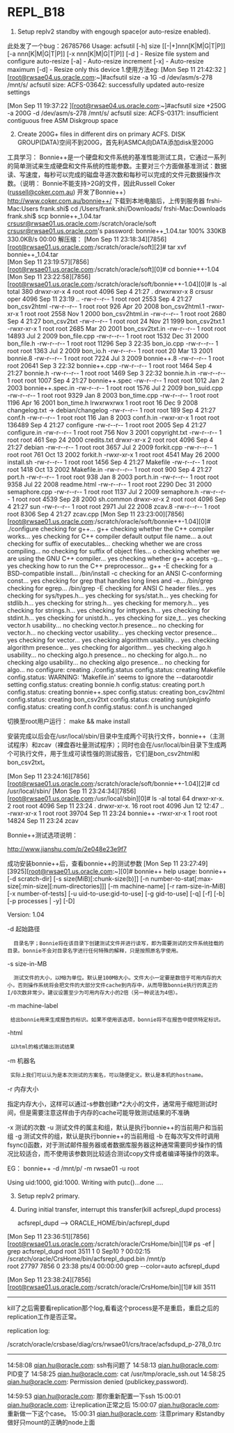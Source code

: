 # REPL_B18
1. Setup replv2 standby with engough space(or auto-resize enabled).

此处发了一个bug：26785766
Usage: acfsutil [-h] size [[-|+]nnn[K|M|G|T|P]] [-a nnn[K|M|G|T|P]] [-x nnn[K|M|G|T|P]] [-d <device>]  <path>
                                         - Resize file system and configure auto-resize
                [-a]                     - Auto-resize increment
                [-x]                     - Auto-resize maximum
                [-d]                     - Resize only this device
1.使用方法eg:
[Mon Sep 11 21:42:32 ][root@rwsae04.us.oracle.com:~]#acfsutil size -a 1G -d /dev/asm/s-278 /mnt/s/
acfsutil size: ACFS-03642: successfully updated auto-resize settings

[Mon Sep 11 19:37:22 ][root@rwsae04.us.oracle.com:~]#acfsutil size +250G -a 200G -d /dev/asm/s-278 /mnt/s/
acfsutil size: ACFS-03171: insufficient contiguous free ASM Diskgroup space


2. Create 200G+ files in different dirs on primary ACFS.
DISK GROUP(DATA)空间不到200G，首先利ASMCA向DATA添加disk至200G

工具学习：
Bonnie++是一个硬盘和文件系统的基准性能测试工具，它通过一系列的简单测试来生成硬盘和文件系统的性能参数。主要对三个方面做基准测试：数据读、写速度，每秒可以完成的磁盘寻道次数和每秒可以完成的文件元数据操作次数。（说明： Bonnie不能支持>2G的文件，因此Russell Coker (russell@coker.com.au) 开发了Bonnie++）
http://www.coker.com.au/bonnie++/
下载到本地电脑后，上传到服务器
frshi-Mac:Users frank.shi$ cd /Users/frank.shi/Downloads/
frshi-Mac:Downloads frank.shi$ scp bonnie++_1.04.tar crsusr@rwsae01.us.oracle.com:/scratch/oracle/soft
crsusr@rwsae01.us.oracle.com's password:
bonnie++_1.04.tar                     100%  330KB 330.0KB/s   00:00
解压缩：
[Mon Sep 11 23:18:34][7856][root@rwsae01.us.oracle.com:/scratch/oracle/soft][2]# tar xvf bonnie++_1.04.tar    
[Mon Sep 11 23:19:57][7856][root@rwsae01.us.oracle.com:/scratch/oracle/soft][0]# cd bonnie++-1.04
[Mon Sep 11 23:22:58][7856][root@rwsae01.us.oracle.com:/scratch/oracle/soft/bonnie++-1.04][0]# ls -al
total 380
drwxr-xr-x 4 root   root   4096 Sep  4 21:27 .
drwxrwxr-x 8 crsusr oper   4096 Sep 11 23:19 ..
-rw-r--r-- 1 root   root   2553 Sep  4 21:27 bon_csv2html
-rw-r--r-- 1 root   root    926 Apr 20  2008 bon_csv2html.1
-rwxr-xr-x 1 root   root   2558 Nov  1  2000 bon_csv2html.in
-rw-r--r-- 1 root   root   2680 Sep  4 21:27 bon_csv2txt
-rw-r--r-- 1 root   root     24 Nov 21  1999 bon_csv2txt.1
-rwxr-xr-x 1 root   root   2685 Mar 20  2001 bon_csv2txt.in
-rw-r--r-- 1 root   root  14893 Jul  2  2009 bon_file.cpp
-rw-r--r-- 1 root   root   1532 Dec 31  2000 bon_file.h
-rw-r--r-- 1 root   root  11296 Sep  3 22:35 bon_io.cpp
-rw-r--r-- 1 root   root   1363 Jul  2  2009 bon_io.h
-rw-r--r-- 1 root   root     20 Mar 13  2001 bonnie.8
-rw-r--r-- 1 root   root   7224 Jul  3  2009 bonnie++.8
-rw-r--r-- 1 root   root  20641 Sep  3 22:32 bonnie++.cpp
-rw-r--r-- 1 root   root   1464 Sep  4 21:27 bonnie.h
-rw-r--r-- 1 root   root   1469 Sep  3 22:32 bonnie.h.in
-rw-r--r-- 1 root   root   1007 Sep  4 21:27 bonnie++.spec
-rw-r--r-- 1 root   root   1012 Jan  2  2003 bonnie++.spec.in
-rw-r--r-- 1 root   root   1576 Jul  2  2009 bon_suid.cpp
-rw-r--r-- 1 root   root   9329 Jan  8  2003 bon_time.cpp
-rw-r--r-- 1 root   root   1196 Apr 16  2001 bon_time.h
lrwxrwxrwx 1 root   root     16 Dec  9  2008 changelog.txt -> debian/changelog
-rw-r--r-- 1 root   root    189 Sep  4 21:27 conf.h
-rw-r--r-- 1 root   root    116 Jan  8  2003 conf.h.in
-rwxr-xr-x 1 root   root 136489 Sep  4 21:27 configure
-rw-r--r-- 1 root   root   2005 Sep  4 21:27 configure.in
-rw-r--r-- 1 root   root    756 Nov  3  2001 copyright.txt
-rw-r--r-- 1 root   root    461 Sep 24  2000 credits.txt
drwxr-xr-x 2 root   root   4096 Sep  4 21:27 debian
-rw-r--r-- 1 root   root   3657 Jul  2  2009 forkit.cpp
-rw-r--r-- 1 root   root    761 Oct 13  2002 forkit.h
-rwxr-xr-x 1 root   root   4541 May 26  2000 install.sh
-rw-r--r-- 1 root   root   1456 Sep  4 21:27 Makefile
-rw-r--r-- 1 root   root   1418 Oct 13  2002 Makefile.in
-rw-r--r-- 1 root   root    900 Sep  4 21:27 port.h
-rw-r--r-- 1 root   root    938 Jan  8  2003 port.h.in
-rw-r--r-- 1 root   root   9358 Jul 22  2008 readme.html
-rw-r--r-- 1 root   root   2290 Dec 31  2000 semaphore.cpp
-rw-r--r-- 1 root   root   1137 Jul  2  2009 semaphore.h
-rw-r--r-- 1 root   root   4539 Sep 28  2000 sh.common
drwxr-xr-x 2 root   root   4096 Sep  4 21:27 sun
-rw-r--r-- 1 root   root   2971 Jul 22  2008 zcav.8
-rw-r--r-- 1 root   root   8306 Sep  4 21:27 zcav.cpp
[Mon Sep 11 23:23:00][7856][root@rwsae01.us.oracle.com:/scratch/oracle/soft/bonnie++-1.04][0]# ./configure 
checking for g++... g++
checking whether the C++ compiler works... yes
checking for C++ compiler default output file name... a.out
checking for suffix of executables... 
checking whether we are cross compiling... no
checking for suffix of object files... o
checking whether we are using the GNU C++ compiler... yes
checking whether g++ accepts -g... yes
checking how to run the C++ preprocessor... g++ -E
checking for a BSD-compatible install... /bin/install -c
checking for an ANSI C-conforming const... yes
checking for grep that handles long lines and -e... /bin/grep
checking for egrep... /bin/grep -E
checking for ANSI C header files... yes
checking for sys/types.h... yes
checking for sys/stat.h... yes
checking for stdlib.h... yes
checking for string.h... yes
checking for memory.h... yes
checking for strings.h... yes
checking for inttypes.h... yes
checking for stdint.h... yes
checking for unistd.h... yes
checking for size_t... yes
checking vector.h usability... no
checking vector.h presence... no
checking for vector.h... no
checking vector usability... yes
checking vector presence... yes
checking for vector... yes
checking algorithm usability... yes
checking algorithm presence... yes
checking for algorithm... yes
checking algo.h usability... no
checking algo.h presence... no
checking for algo.h... no
checking algo usability... no
checking algo presence... no
checking for algo... no
configure: creating ./config.status
config.status: creating Makefile
config.status: WARNING:  'Makefile.in' seems to ignore the --datarootdir setting
config.status: creating bonnie.h
config.status: creating port.h
config.status: creating bonnie++.spec
config.status: creating bon_csv2html
config.status: creating bon_csv2txt
config.status: creating sun/pkginfo
config.status: creating conf.h
config.status: conf.h is unchanged

切换至root用户运行：
make && make install

安装完成以后会在/usr/local/sbin/目录中生成两个可执行文件，bonnie++（主测试程序）和zcav（裸盘吞吐量测试程序）；同时也会在/usr/local/bin目录下生成两个可执行文件，用于生成可读性强的测试报告，它们是bon_csv2html和bon_csv2txt。

[Mon Sep 11 23:24:16][7856][root@rwsae01.us.oracle.com:/scratch/oracle/soft/bonnie++-1.04][2]# cd /usr/local/sbin/
[Mon Sep 11 23:24:34][7856][root@rwsae01.us.oracle.com:/usr/local/sbin][0]# ls -al
total 64
drwxr-xr-x.  2 root root  4096 Sep 11 23:24 .
drwxr-xr-x. 16 root root  4096 Jun 12 12:47 ..
-rwxr-xr-x   1 root root 39704 Sep 11 23:24 bonnie++
-rwxr-xr-x   1 root root 14824 Sep 11 23:24 zcav

Bonnie++测试选项说明：

http://www.jianshu.com/p/2e048e23e9f7

成功安装bonnie++后，查看bonnie++的测试参数
[Mon Sep 11 23:27:49][3925][root@rwsae01.us.oracle.com:~][0]# bonnie++ help
usage: bonnie++ [-d scratch-dir] [-s size(MiB)[:chunk-size(b)]]
                [-n number-to-stat[:max-size[:min-size][:num-directories]]]
                [-m machine-name]
                [-r ram-size-in-MiB]
                [-x number-of-tests] [-u uid-to-use:gid-to-use] [-g gid-to-use]
                [-q] [-f] [-b] [-p processes | -y]
                [-D]

Version: 1.04

-d  起始路径

      目录名字；Bonnie将在该目录下创建测试文件并进行读写，即为需要测试的文件系统挂载的目录。bonnie不会对目录名字进行任何特殊的解释，只是按照原名字使用。

-s size-in-MB

      测试文件的大小，以MB为单位。默认是100MB大小。文件大小一定要是数倍于可用内存的大小，否则操作系统将会把文件的大部分文件cache到内存中，从而导致bonnie执行的真正的I/O次数非常少。建议设置至少为可用内存大小的2倍（另一种说法为4倍）。

-m machine-label

     给出bonnie用来生成报告的标识。如果不使用该选项，bonnie将不在报告中提供特定标识。

-html

     以html的格式输出测试结果
-m 机器名

     实际上我们可以认为是本次测试的方案名，可以随便定义。默认是本机的hostname。

-r 内存大小

  指定内存大小，这样可以通过-s参数创建r*2大小的文件，通常用于缩短测试时间，但是需要注意这样由于内存的cache可能导致测试结果的不准确

-x 测试的次数
-u 测试文件的属主和组，默认是执行bonnie++的当前用户和当前组
-g 测试文件的组，默认是执行bonnie++的当前用组
-b 在每次写文件时调用fsync()函数，对于测试邮件服务器或者数据库服务器这种通常需要同步操作的情况比较适合，而不使用该参数则比较适合测试copy文件或者编译等操作的效率。

EG：
bonnie++ -d /mnt/p/ -m rwsae01 -u root

Using uid:1000, gid:1000.
Writing with putc()...done
....


3. Setup replv2 primary.
4. During initial transfer, interrupt this transfer(kill acfsrepl_dupd process)

     acfsrepl_dupd --> ORACLE_HOME/bin/acfsrepl_dupd

[Mon Sep 11 23:36:51][7856][root@rwsae01.us.oracle.com:/scratch/oracle/CrsHome/bin][1]# ps -ef | grep acfsrepl_dupd
root      3511     1  0 Sep10 ?        00:02:15 /scratch/oracle/CrsHome/bin/acfsrepl_dupd.bin /mnt/p          
root     27797  7856  0 23:38 pts/4    00:00:00 grep --color=auto acfsrepl_dupd            

[Mon Sep 11 23:38:24][7856][root@rwsae01.us.oracle.com:/scratch/oracle/CrsHome/bin][1]# kill 3511

*****************************************************
kill了之后需要看replication那个log,看看这个process是不是重启，重启之后的replication工作是否正常。

replication log:

/scratch/oracle/crsbase/diag/crs/rwsae01/crs/trace/acfsdupd_p-278_0.trc

*****************************************************

14:58:08 qian.hu@oracle.com: ssh有问题了
14:58:13 qian.hu@oracle.com: PID变了
14:58:25 qian.hu@oracle.com:  cat /usr/tmp/oracle_ssh.out 
14:58:25 qian.hu@oracle.com: Permission denied (publickey,password).

14:59:53 qian.hu@oracle.com: 那你重新配置一下ssh
15:00:01 qian.hu@oracle.com: 让replication正常之后
15:00:07 qian.hu@oracle.com: 重新做一下这个case。
15:00:31 qian.hu@oracle.com: 注意primary 和standby 做好只mount的正确的node上面
